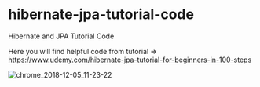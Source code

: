 # hibernate-jpa-tutorial-code
Hibernate and JPA Tutorial Code


Here you will find helpful code from tutorial => https://www.udemy.com/hibernate-jpa-tutorial-for-beginners-in-100-steps

![chrome_2018-12-05_11-23-22](https://user-images.githubusercontent.com/20374208/49503505-4ad86c80-f880-11e8-8f10-1fdabf0f025a.png)

